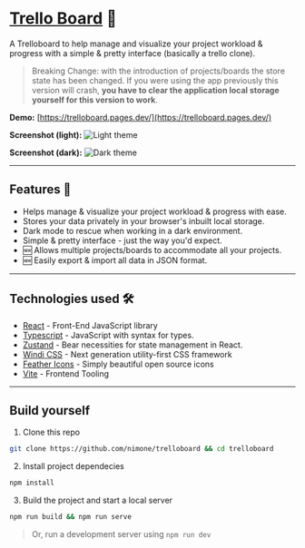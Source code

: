 # [Trello Board](https://trelloboard.pages.dev/) 📌

A Trelloboard to help manage and visualize your project workload & progress with a simple & pretty interface (basically a trello clone).

> Breaking Change: with the introduction of projects/boards the store state has been changed. If you were using the app previously this version will crash, **you have to clear the application local storage yourself for this version to work**.

**Demo:** [https://trelloboard.pages.dev/](https://trelloboard.pages.dev/)

**Screenshot (light):**
![Light theme](https://i.ibb.co/Scq0dDb/Screenshot-from-2021-12-11-12-33-58.png)

**Screenshot (dark):**
![Dark theme](https://i.ibb.co/yRnML7k/Screenshot-from-2021-12-11-12-34-08.png)

---

## Features 🌟

- Helps manage & visualize your project workload & progress with ease.
- Stores your data privately in your browser's inbuilt local storage.
- Dark mode to rescue when working in a dark environment.
- Simple & pretty interface - just the way you'd expect.
- 🆕 Allows multiple projects/boards to accommodate all your projects.
- 🆕 Easily export & import all data in JSON format.

---

## Technologies used 🛠️

- [React](https://es.reactjs.org/) - Front-End JavaScript library
- [Typescript](https://www.typescriptlang.org/) - JavaScript with syntax for types.
- [Zustand](https://zustand-demo.pmnd.rs/) - Bear necessities for state management in React.
- [Windi CSS](https://windicss.org/) - Next generation utility-first CSS framework
- [Feather Icons](https://feathericons.com/) - Simply beautiful open source icons
- [Vite](https://vitejs.dev/) - Frontend Tooling

---

## Build yourself

1. Clone this repo

```bash
git clone https://github.com/nimone/trelloboard && cd trelloboard
```

2. Install project dependecies

```bash
npm install
```

3. Build the project and start a local server

```bash
npm run build && npm run serve
```

> Or, run a development server using `npm run dev`
